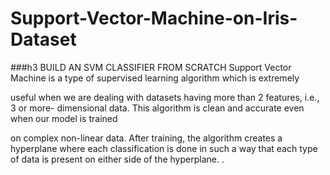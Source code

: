 # Support-Vector-Machine-on-Iris-Dataset

 ###h3 BUILD AN SVM CLASSIFIER FROM SCRATCH 
Support Vector Machine is a type of supervised learning algorithm which is extremely

useful when we are dealing with datasets having more than 2 features, i.e., 3 or more-
dimensional data. This algorithm is clean and accurate even when our model is trained

on complex non-linear data. After training, the algorithm creates a hyperplane where
each classification is done in such a way that each type of data is present on either side
of the hyperplane.
.
